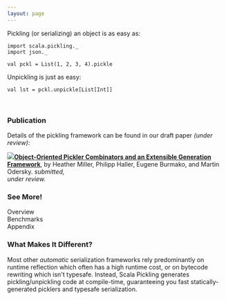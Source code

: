 ```yaml
---
layout: page
---
```


Pickling (or serializing) an object is as easy as:

    import scala.pickling._
    import json._

    val pckl = List(1, 2, 3, 4).pickle

Unpickling is just as easy:

    val lst = pckl.unpickle[List[Int]]

</br>

### Publication

Details of the pickling framework can be found in our draft paper *(under review)*:

<span class="paper">
<span class="icon-wrap"><a href="http://lampwww.epfl.ch/~hmiller/files/pickling.pdf"><img class="pdf-icon" src="{{ site.baseurl }}/resources/img/pdf-icon.png"/></a></span><strong><a href="http://lampwww.epfl.ch/~hmiller/files/pickling.pdf">Object-Oriented Pickler Combinators and an Extensible Generation Framework</a></strong>, by Heather Miller, Philipp Haller, Eugene Burmako, and Martin Odersky. <em>submitted, </br>under review.</em>
</span>

<br/>

### See More!

<!-- Handle subtypes,

    import scala.pickling._
    import json._

    class Person(name: String, age: Int)
    case class Employee(name: String, age: Int, position: String) extends Person(name, age)

    val e = Employee("Joe", 32, "Analyst")
    val pckl = e.pickle
    val e2 = pckl.unpickle[Person] // e2 has type Employee
 -->

<div id="box-wrapper">
  <div id="overview-box">
    Overview
    <a href="{{ site.baseurl }}/overview"><span></span></a>
  </div>

  <div id="benchmarks-box">
    Benchmarks
    <a href="{{ site.baseurl }}/benchmarks"><span></span></a>
  </div>

  <div id="appendix-box">
    Appendix
    <a href="{{ site.baseurl }}/appendix"><span></span></a>
  </div>
</div>

### What Makes It Different?

Most other *automatic* serialization frameworks rely predominantly on runtime
reflection which often has a high runtime cost, or on bytecode rewriting which
isn't typesafe.  Instead, Scala Pickling generates pickling/unpickling code at
compile-time, guaranteeing you fast statically-generated picklers and typesafe
serialization.
